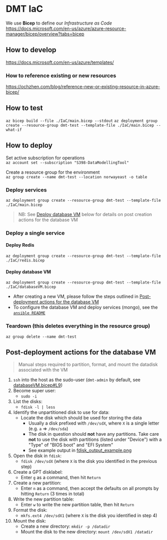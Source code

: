 # DMT IaC

We use __Bicep__ to define our _Infrastructure as Code_  
<https://docs.microsoft.com/en-us/azure/azure-resource-manager/bicep/overview?tabs=bicep>

## How to develop

<https://docs.microsoft.com/en-us/azure/templates/>

### How to reference existing or new resources
<https://ochzhen.com/blog/reference-new-or-existing-resource-in-azure-bicep/>

## How to test
`az bicep build --file ./IaC/main.bicep --stdout`
`az deployment group create --resource-group dmt-test --template-file ./IaC/main.bicep --what-if`

## How to deploy

Set active subscription for operations  
`az account set --subscription "S398-DataModellingTool"`

Create a resource group for the environment  
`az group create --name dmt-test --location norwayeast -o table`

### Deploy services
`az deployment group create --resource-group dmt-test --template-file ./IaC/main.bicep`
> NB: See [Deploy database VM](#deploy-database-vm) below for details on post creation actions for the database VM

### Deploy a single service
#### Deploy Redis
`az deployment group create --resource-group dmt-test --template-file ./IaC/redis.bicep`

#### Deploy database VM
`az deployment group create --resource-group dmt-test --template-file ./IaC/databaseVM.bicep`
- After creating a new VM, please follow the steps outlined in [Post-deployment actions for the database VM](#post-deployment-actions-for-the-database-vm)
- To configure the database VM and deploy services (mongo), see the [`ansible README`](./ansible/README.md)


### Teardown  (this deletes everything in the resource group)  
`az group delete --name dmt-test`


## Post-deployment actions for the database VM
> Manual steps required to partition, format, and mount the datadisk associated with the VM
1. `ssh` into the host as the sudo-user (`dmt-admin` by default, see [databaseVM.bicep#L9](databaseVM.bicep#L9))
2. Become super user:
    - `sudo -i`
3. List the disks:
    - `fdisk -l | less`
4. Identify the unpartitioned disk to use for data:
    - Locate the disk which should be used for storing the data
        - Usually a disk prefixed with `/dev/sdX`, where `X` is a single letter (e.g. `a` => `/dev/sda`)
        - The disk in question should **not** have any partitions. Take care **not** to use the disk with partitions (listed under "Device") with a "Type" of "BIOS boot" and "EFI System"
        - See example output in [fdisk_output_example.png](./fdisk_output_example.png)
5. Open the disk in `fdisk`:
    - `fdisk /dev/sdX` (where `X` is the disk you identified in the previous step)
6. Create a GPT disklabel:
    - Enter `g` as a command, then hit `Return`
7. Create a new partition:
    - Enter `n` as a command, then accept the defaults on all prompts by hitting `Return` (3 times in total)
8. Write the new partition table:
    - Enter `w` to write the new partition table, then hit `Return`
9. Format the disk:
    - `mkfs.ext4 /dev/sdX1` (where `X` is the disk you identified in step 4)
10. Mount the disk:
    - Create a new directory: `mkdir -p /datadir`
    - Mount the disk to the new directory: `mount /dev/sdX1 /datadir`

